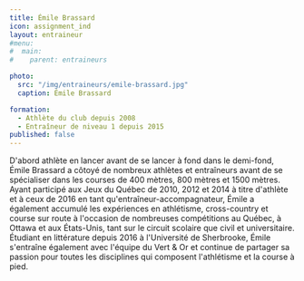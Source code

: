 ```yaml
---
title: Émile Brassard
icon: assignment_ind
layout: entraineur
#menu:
#  main:
#    parent: entraineurs

photo:
  src: "/img/entraineurs/emile-brassard.jpg"
  caption: Émile Brassard

formation:
  - Athlète du club depuis 2008
  - Entraîneur de niveau 1 depuis 2015
published: false
---
```


D'abord athlète en lancer avant de se lancer à fond dans le demi-fond, Émile Brassard a côtoyé de nombreux athlètes et entraîneurs avant de se spécialiser dans les courses de 400 mètres, 800 mètres et 1500 mètres. Ayant participé aux Jeux du Québec de 2010, 2012 et 2014 à titre d'athlète et à ceux de 2016 en tant qu'entraîneur-accompagnateur, Émile a également accumulé les expériences en athlétisme, cross-country et course sur route à l'occasion de nombreuses compétitions au Québec, à Ottawa et aux États-Unis, tant sur le circuit scolaire que civil et universitaire. Étudiant en littérature depuis 2016 à l'Université de Sherbrooke, Émile s'entraîne également avec l'équipe du Vert &amp; Or et continue de partager sa passion pour toutes les disciplines qui composent l'athlétisme et la course à pied.